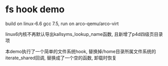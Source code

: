 # fs hook demo
build on linux-6.6 gcc 7.5, run on arco-qemu/arco-virt

linux6内核不再默认导出kallsyms_lookup_name函数, 且新增了p4d四级页目录项

本demo执行了一个简单的文件系统hook, 替换掉/home目录所属文件系统的iterate_shared回调, 替换成了一个空的函数, 卸载时恢复
